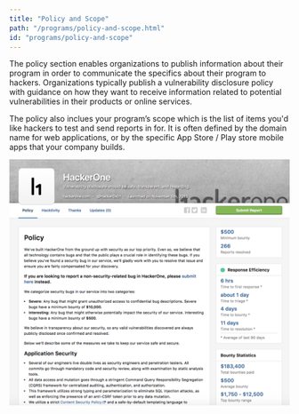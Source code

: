 ```yaml
---
title: "Policy and Scope"
path: "/programs/policy-and-scope.html"
id: "programs/policy-and-scope"
---
```


The policy section enables organizations to publish information about their program in order to communicate the specifics about their program to hackers. Organizations typically publish a vulnerability disclosure policy with guidance on how they want to receive information related to potential vulnerabilities in their products or online services. 

The policy also inclues your program’s scope which is the list of items you'd like hackers to test and send reports in for. It is often defined by the domain name for web applications, or by the specific App Store / Play store mobile apps that your company builds. 

![Policy-and-Scope-1](./images/policy-and-scope-1.png)
